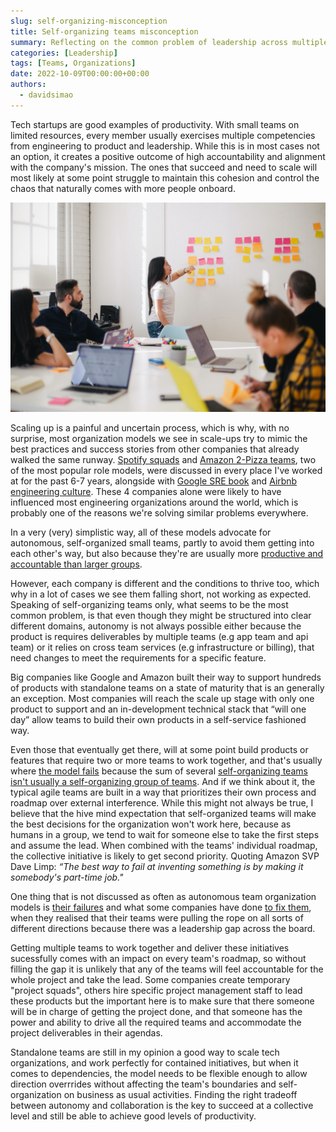 ```yaml
---
slug: self-organizing-misconception
title: Self-organizing teams misconception
summary: Reflecting on the common problem of leadership across multiple teams in scale-up organizations
categories: [Leadership]
tags: [Teams, Organizations]
date: 2022-10-09T00:00:00+00:00
authors:
  - davidsimao
---
```


Tech startups are good examples of productivity. With small teams on limited resources, every member usually exercises multiple competencies from engineering to product and leadership. While this is in most cases not an option, it creates a positive outcome of high accountability and alignment with the company's mission. The ones that succeed and need to scale will most likely at some point struggle to maintain this cohesion and control the chaos that naturally comes with more people onboard.

![Self Organizing Teams](./img/self-organizing-teams.jpg "Image by Jason Goodman on Unsplash")

Scaling up is a painful and uncertain process, which is why, with no surprise, most organization models we see in scale-ups try to mimic the best practices and success stories from other companies that already walked the same runway. [Spotify squads](https://engineering.atspotify.com/2014/03/spotify-engineering-culture-part-1/) and [Amazon 2-Pizza teams](https://docs.aws.amazon.com/whitepapers/latest/introduction-devops-aws/two-pizza-teams.html?utm_source=madoke.org), two of the most popular role models, were discussed in every place I've worked at for the past 6-7 years, alongside with [Google SRE book](https://sre.google/workbook/how-sre-relates/) and [Airbnb engineering culture](https://medium.com/airbnb-engineering/engineering-culture-at-airbnb-345797c17cbe?utm_source=madoke.org). These 4 companies alone were likely to have influenced most engineering organizations around the world, which is probably one of the reasons we're solving similar problems everywhere.

In a very (very) simplistic way, all of these models advocate for autonomous, self-organized small teams, partly to avoid them getting into each other's way, but also because they're are usually more [productive and accountable than larger groups](https://blog.doist.com/small-team-collaboration/?utm_source=madoke.org).

However, each company is different and the conditions to thrive too, which why in a lot of cases we see them falling short, not working as expected. Speaking of self-organizing teams only, what seems to be the most common problem, is that even though they might be structured into clear different domains, autonomy is not always possible either because the product is requires deliverables by multiple teams (e.g app team and api team) or it relies on cross team services (e.g infrastructure or billing), that need changes to meet the requirements for a specific feature.

Big companies like Google and Amazon built their way to support hundreds of products with standalone teams on a state of maturity that is an generally an exception. Most companies will reach the scale up stage with only one product to support and an in-development technical stack that “will one day” allow teams to build their own products in a self-service fashioned way.

Even those that eventually get there, will at some point build products or features that require two or more teams to work together, and that's usually where [the model fails](https://studiorupt.com/the-self-organizing-leadership-paradox/?utm_source=madoke.org) because the sum of several <u>self-organizing teams isn't usually a self-organizing group of teams</u>. And if we think about it, the typical agile teams are built in a way that prioritizes their own process and roadmap over external interference. While this might not always be true, I believe that the hive mind expectation that self-organized teams will make the best decisions for the organization won't work here, because as humans in a group, we tend to wait for someone else to take the first steps and assume the lead. When combined with the teams' individual roadmap, the collective initiative is likely to get second priority. Quoting Amazon SVP Dave Limp: _“The best way to fail at inventing something is by making it somebody's part-time job."_

One thing that is not discussed as often as autonomous team organization models is [their failures](https://www.chameleon.io/blog/spotify-squads?utm_source=madoke.org) and what some companies have done [to fix them](https://www.inc.com/jeff-haden/when-jeff-bezoss-two-pizza-teams-fell-short-he-turned-to-brilliant-model-amazon-uses-today.html?utm_source=madoke.org), when they realised that their teams were pulling the rope on all sorts of different directions because there was a leadership gap across the board.

Getting multiple teams to work together and deliver these initiatives sucessfully comes with an impact on every team's roadmap, so without filling the gap it is unlikely that any of the teams will feel accountable for the whole project and take the lead. Some companies create temporary "project squads", others hire specific project management staff to lead these products but the important here is to make sure that there someone will be in charge of getting the project done, and that someone has the power and ability to drive all the required teams and accommodate the project deliverables in their agendas.

Standalone teams are still in my opinion a good way to scale tech organizations, and work perfectly for contained initiatives, but when it comes to dependencies, the model needs to be flexible enough to allow direction overrrides without affecting the team's boundaries and self-organization on business as usual activities. Finding the right tradeoff between autonomy and collaboration is the key to succeed at a collective level and still be able to achieve good levels of productivity.
